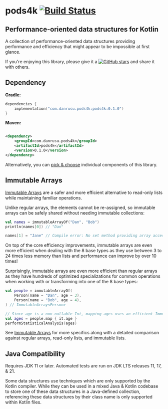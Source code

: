 # pods4k [![Build Status](https://img.shields.io/github/actions/workflow/status/daniel-rusu/pods4k/ci.yml?branch=main&label=CI&logo=github)](https://github.com/daniel-rusu/pods4k/actions/workflows/ci.yml?query=branch%3Amain++)

## Performance-oriented data structures for Kotlin

A collection of performance-oriented data structures providing performance and efficiency that might appear to be
impossible at first glance.

If you're enjoying this library, please give it
a [![GitHub stars](https://img.shields.io/github/stars/daniel-rusu/pods4k?label=Star)](https://github.com/daniel-rusu/pods4k)
and share it with others.

## Dependency

**Gradle:**

```kotlin
dependencies {
    implementation("com.danrusu.pods4k:pods4k:0.1.0")
}
```

**Maven:**

```xml

<dependency>
    <groupId>com.danrusu.pods4k</groupId>
    <artifactId>pods4k</artifactId>
    <version>0.1.0</version>
</dependency>
```

Alternatively, you can [pick & choose](publishing/bom/README.md) individual components of this library.

## Immutable Arrays

[Immutable Arrays](immutable-arrays/README.md) are a safer and more efficient alternative to read-only lists while
maintaining familiar operations.

Unlike regular arrays, the elements cannot be re-assigned, so immutable arrays can be safely shared without needing
immutable collections:

```kotlin
val names = immutableArrayOf("Dan", "Bob")
println(names[0]) // "Dan"

names[1] = "Jane" // Compile error: No set method providing array access
```

On top of the core efficiency improvements, immutable arrays are even more efficient when dealing with the 8 base
types as they use between 3 to 24 times less memory than lists and performance can improve by over 10 times!

Surprisingly, immutable arrays are even more efficient than regular arrays as they have hundreds of optimized
specializations for common operations when working with or transforming into one of the 8 base types:

```kotlin
val people = immutableArrayOf(
    Person(name = "Dan", age = 3),
    Person(name = "Bob", age = 4),
) // ImmutableArray<Person>

// Since age is a non-nullable Int, mapping ages uses an efficient ImmutableIntArray storing primitive int values
val ages = people.map { it.age }
performStatisticalAnalysis(ages)
```

See [Immutable Arrays](immutable-arrays/README.md) for more specifics along with a
detailed comparison against regular arrays, read-only lists, and immutable lists.

## Java Compatibility

Requires JDK 11 or later. Automated tests are run on JDK LTS releases 11, 17, & 21.

Some data structures use techniques which are only supported by the Kotlin compiler. While they can be used in a mixed
Java & Kotlin codebase to store one of these data structures in a Java-defined collection, referencing these data
structures by their class name is only supported within Kotlin files.
